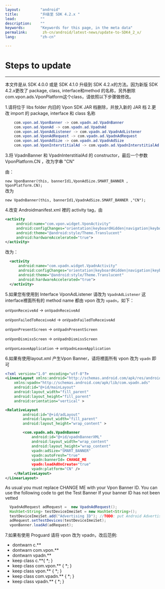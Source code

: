 ```yaml
---
layout:         "android"
title:          "升级至 SDK 4.2.x "
lead:           ""
description:    ""
keywords:       "Keywords for this page, in the meta data"
permalink:       zh-cn/android/latest-news/update-to-SDK4_2_x/
lang:           "zh-cn"

---
```


# Steps to update
---
本文件是从 SDK 4.0.0 或是 SDK 4.1.0 升级到 SDK 4.2.x的方法。因为新版 SDK 4.2.x更改了 package, class, interface和method 的名称，另外删除 com.vpon.ads.VponPlatform这个class，请依照以下步骤做修改。

1.请将位于 libs folder 内旧的 Vpon SDK JAR 档删除，并放入新的 JAR 档
2.更改 import 的 package, interface 和 class 名称

```java
    com.vpon.ad.VponBanner -> com.vpadn.ad.VpadnBanner
    com.vpon.ad.VponAd -> com.vpadn.ad.VpadnAd
    com.vpon.ad.VponAdListener -> com.vpadn.ad.VpadnAdListener
    com.vpon.ad.VponAdRequest -> com.vpadn.ad.VpadnAdRequest
    com.vpon.ad.VponAdSize -> com.vpadn.ad.VpadnAdSize
    com.vpon.ad.VponInterstitialAd -> com.vpadn.ad.VpadnInterstitialAd
```

3.将 VpadnBanner 和 VpadnInterstitialAd 的 constructor，最后一个参数 VponPlatform.CN ，改为字串 "CN"

由：

  `new VponBanner(this, bannerId1,VponAdSize.SMART_BANNER , VponPlatform.CN);`<br>
改为

  `new VpadnBanner(this, bannerId1,VpadnAdSize.SMART_BANNER ,"CN");`
<br>

4.改变 Androidmanifest.xml 裡的 activity tag，由

 ```xml
 <activity
      android:name="com.vpon.widget.VponActivity"
      android:configChanges="orientation|keyboardHidden|navigation|keyboard|screenLayout|uiMode|screenSize|smallestScreenSize"
      android:theme="@android:style/Theme.Translucent"
      android:hardwareAccelerated="true">
</activity>
```
改为：

```xml
  <activity
      android:name="com.vpadn.widget.VpadnActivity"
      android:configChanges="orientation|keyboardHidden|navigation|keyboard|screenLayout|uiMode|screenSize|smallestScreenSize"
      android:theme="@android:style/Theme.Translucent"
      android:hardwareAccelerated="true">
  </activity>
```

5.如果您有使用到 Interface VponAdListener 请改为 `VpadnAdListener` 这interface裡面所有的  method name 都由 vpon 改为 `vpadn`，如下：

`onVponReceiveAd` -> `onVpadnReceiveAd`  

`onVponFailedToReceiveAd` -> `onVpadnFailedToReceiveAd`  

`onVponPresentScreen` -> `onVpadnPresentScreen`  

`onVponDismissScreen` -> `onVpadnDismissScreen`  

`onVponLeaveApplication` -> `onVpadnLeaveApplication`

6.如果有使用layout.xml 产生Vpon Banner，请将裡面所有 vpon 改为 `vpadn` 即可

```xml
<?xml version="1.0" encoding="utf-8"?>
<LinearLayout xmlns:android="http://schemas.android.com/apk/res/android"
    xmlns:vpadn="http://schemas.android.com/apk/lib/com.vpadn.ads"
    android:id="@+id/mainLayout"
    android:layout_width="fill_parent"
    android:layout_height="fill_parent"
    android:orientation="vertical" >

<RelativeLayout
        android:id="@+id/adLayout"
        android:layout_width="fill_parent"
        android:layout_height="wrap_content" >

        <com.vpadn.ads.VpadnBanner
            android:id="@+id/vpadnBannerXML"
            android:layout_width="wrap_content"
            android:layout_height="wrap_content"
            vpadn:adSize="SMART_BANNER"
            vpadn:autoFresh="true"
            vpadn:bannerId= CHANGE_ME
            vpadn:loadAdOnCreate="true"
            vpadn:platform="CN" />
    </RelativeLayout>
</LinearLayout>
```

As usual you must replace CHANGE ME with your Vpon Banner ID.
You can use the following code to get the Test Banner If your banner ID has not been vetted

```java
  VpadnAdRequest adRequest =  new VpadnAdRequest();
  HashSet<String> testDeviceImeiSet = new HashSet<String>();
  testDeviceImeiSet.add("Advertising ID"); //TODO: put Android Advertising ID
  adRequest.setTestDevices(testDeviceImeiSet);
  vponBanner.loadAd(adRequest);
```

7.如果有使用 Proguard 请将 vpon 改为 vpadn，改后范例:<br>
- dontwarn c.\*\* <br>
- dontwarn com.vpon.\*\* <br>
- dontwarn vpadn.\*\* <br>
- keep class c.\*\*{ \*; } <br>
- keep class com.vpon.\*\* { \*; } <br>
- keep class vpon.\*\* { \*; } <br>
- keep class com.vpadn.\*\* { \*; } <br>
- keep class vpadn.\*\* { \*; } <br>
